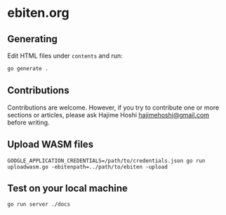 # ebiten.org

## Generating

Edit HTML files under `contents` and run:

```sh
go generate .
```

## Contributions

Contributions are welcome. However, if you try to contribute one or more sections or articles, please ask Hajime Hoshi <hajimehoshi@gmail.com> before writing.

## Upload WASM files

```
GOOGLE_APPLICATION_CREDENTIALS=/path/to/credentials.json go run uploadwasm.go -ebitenpath=../path/to/ebiten -upload
```

## Test on your local machine

```
go run server ./docs
```

